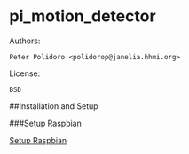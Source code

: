 pi_motion_detector
==================

Authors:

    Peter Polidoro <polidorop@janelia.hhmi.org>

License:

    BSD


##Installation and Setup

###Setup Raspbian

[Setup Raspbian](./SETUP_RASPBIAN.md)
